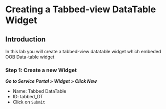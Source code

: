 # Creating a Tabbed-view DataTable Widget
## Introduction
In this lab you will create a tabbed-view datatable widget which embeded OOB Data-table widget

### Step 1: Create a new Widget
***Go to Service Portal > Widget > Click New***
- Name: Tabbed DataTable
- ID: tabbed_DT
- Click on `Submit`
